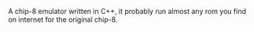 A chip-8 emulator written in C++, it probably run almost any rom you find on internet for the original chip-8.